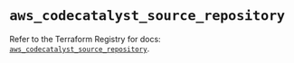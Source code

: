# `aws_codecatalyst_source_repository`

Refer to the Terraform Registry for docs: [`aws_codecatalyst_source_repository`](https://registry.terraform.io/providers/hashicorp/aws/5.60.0/docs/resources/codecatalyst_source_repository).
